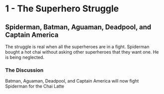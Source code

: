# 1 - The Superhero Struggle

## Spiderman, Batman, Aguaman, Deadpool, and Captain America

The struggle is real when all the superheroes are in a fight. Spiderman bought a hot chai without asking other
superheroes that they want one. He is being neglected.

### The Discussion

Batman, Aguaman, Deadpool, and Captain America will now fight Spiderman for the Chai Latte